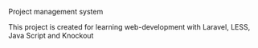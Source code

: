 
<p>Project management system</p>
<p>This project is created for learning web-development with Laravel, LESS, Java Script and Knockout</p>
